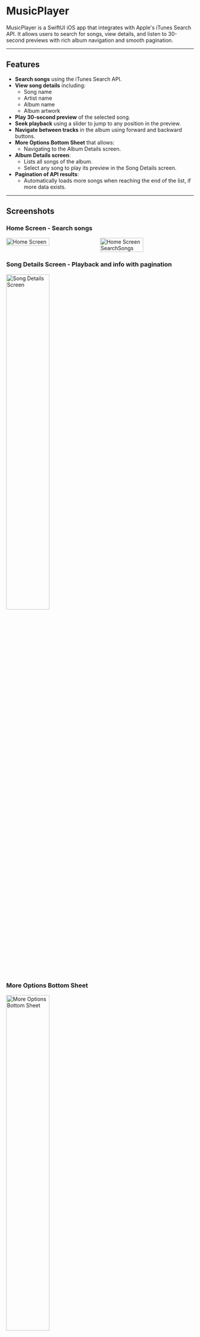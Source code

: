 # MusicPlayer

MusicPlayer is a SwiftUI iOS app that integrates with Apple's iTunes Search API. It allows users to search for songs, view details, and listen to 30-second previews with rich album navigation and smooth pagination.

---

## Features

- **Search songs** using the iTunes Search API.
- **View song details** including:
  - Song name
  - Artist name
  - Album name
  - Album artwork
- **Play 30-second preview** of the selected song.
- **Seek playback** using a slider to jump to any position in the preview.
- **Navigate between tracks** in the album using forward and backward buttons.
- **More Options Bottom Sheet** that allows:
  - Navigating to the Album Details screen.
- **Album Details screen**:
  - Lists all songs of the album.
  - Select any song to play its preview in the Song Details screen.
- **Pagination of API results**:
  - Automatically loads more songs when reaching the end of the list, if more data exists.

---

## Screenshots

### Home Screen - Search songs

<div style="display: flex; gap: 10px; flex-wrap: wrap;">
  <img src="./PreviewImages/HomeScreen.png" alt="Home Screen" style="width: 48%;" />
  <img src="./PreviewImages/HomeScreenSearchSongs.png" alt="Home Screen SearchSongs" style="width: 48%;" />
</div>

### Song Details Screen - Playback and info with pagination

<img src="./PreviewImages/SongDetailsScreen.png" alt="Song Details Screen" width="48%" />

### More Options Bottom Sheet

<img src="./PreviewImages/MoreOptionsBottomSheet.png" alt="More Options Bottom Sheet" width="48%" />


### Album Details Screen

<img src="./PreviewImages/AlbumDetailsScreen.png" alt="Album Details Screen" width="48%" />

---

## Technical Details

- **Swift 6**: The project is fully implemented in Swift 6, leveraging its latest features and improvements.
- **MVVM Architecture Pattern**: Clear separation of concerns between UI, business logic, and data.
- **Tests Implementation**: Unit and integration tests are included to ensure reliability.
- **API Results Pagination**: Seamless loading of additional data when the user scrolls to the end of song lists.
- **SOLID Principles**: Code adheres to SOLID design principles for maintainability and scalability.

---

## Getting Started

### Requirements

- Xcode 16 or newer
- iOS 18 or newer
- Swift 6

### Setup and Run

1. Clone this repository:

```bash
git clone https://github.com/seuusuario/MusicPlayer.git
cd MusicPlayer
````

2. Open the project in Xcode:

```bash
open MusicPlayer.xcodeproj
```

3. Build and run the app on a simulator or a physical device.

## Architecture and Notes

- The app uses SwiftUI and Combine.
- Networking uses the iTunes Search API with pagination support.
- Audio playback is handled via AVFoundation.
- Follows MVVM architecture and SOLID design principles.

## License

This project is licensed under the MIT License. See the LICENSE file for details.

## Contact

<div style="display: flex; flex-direction: column; align-items: center; margin-top: 50px; margin-bottom: 50px;">

  <div align="center" style="margin-bottom: 30px;">
    <a href="https://github.com/joorgeroberto" target="_blank" rel="noopener noreferrer">
      <img style="border-radius: 50%;" src="https://avatars.githubusercontent.com/u/5282212?s=460&u=53cc5df290ab3e86d8e73fb38483eb0dca55186a&v=4" width="120px" alt="Foto de Jorge de Carvalho" />
      <br />
      <sub><b>Jorge de Carvalho</b></sub>
    </a>
  </div>

  <div align="center">

  [![Linkedin Badge](https://img.shields.io/badge/-Jorge_de_Carvalho-blue?style=flat-square&logo=Linkedin&logoColor=white)](https://www.linkedin.com/in/jorge-de-carvalho-aa21b2186/)
  [![Github Badge](https://img.shields.io/badge/-Jorge_de_Carvalho-000?style=flat-square&logo=Github&logoColor=white)](https://github.com/joorgeroberto)
  [![Gmail Badge](https://img.shields.io/badge/-joorgeroberto@gmail.com-c14438?style=flat-square&logo=Gmail&logoColor=white&link=mailto:joorgeroberto@gmail.com)](mailto:joorgeroberto@gmail.com)

  </div>

</div>
